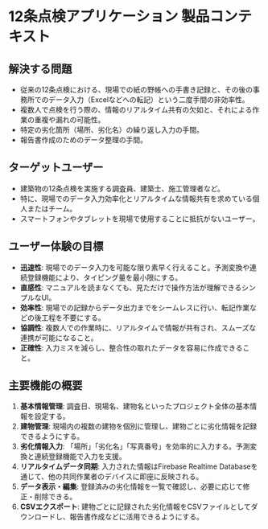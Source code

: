 # 12条点検アプリケーション 製品コンテキスト

## 解決する問題
- 従来の12条点検における、現場での紙の野帳への手書き記録と、その後の事務所でのデータ入力（Excelなどへの転記）という二度手間の非効率性。
- 複数人で点検を行う際の、情報のリアルタイム共有の欠如と、それによる作業の重複や漏れの可能性。
- 特定の劣化箇所（場所、劣化名）の繰り返し入力の手間。
- 報告書作成のためのデータ整理の手間。

## ターゲットユーザー
- 建築物の12条点検を実施する調査員、建築士、施工管理者など。
- 特に、現場でのデータ入力効率化とリアルタイムな情報共有を求めている個人またはチーム。
- スマートフォンやタブレットを現場で使用することに抵抗がないユーザー。

## ユーザー体験の目標
- **迅速性**: 現場でのデータ入力を可能な限り素早く行えること。予測変換や連続登録機能により、タイピング量を最小限にする。
- **直感性**: マニュアルを読まなくても、見ただけで操作方法が理解できるシンプルなUI。
- **効率性**: 現場での記録からデータ出力までをシームレスに行い、転記作業などの後工程を不要にする。
- **協調性**: 複数人での作業時に、リアルタイムで情報が共有され、スムーズな連携が可能になること。
- **正確性**: 入力ミスを減らし、整合性の取れたデータを容易に作成できること。

## 主要機能の概要
1.  **基本情報管理**: 調査日、現場名、建物名といったプロジェクト全体の基本情報を設定する。
2.  **建物管理**: 現場内の複数の建物を個別に管理し、建物ごとに劣化情報を記録できるようにする。
3.  **劣化情報入力**: 「場所」「劣化名」「写真番号」を効率的に入力する。予測変換と連続登録機能で入力を支援。
4.  **リアルタイムデータ同期**: 入力された情報はFirebase Realtime Databaseを通じて、他の共同作業者のデバイスに即座に反映される。
5.  **データ表示・編集**: 登録済みの劣化情報を一覧で確認し、必要に応じて修正・削除できる。
6.  **CSVエクスポート**: 建物ごとに記録された劣化情報をCSVファイルとしてダウンロードし、報告書作成などに活用できるようにする。 